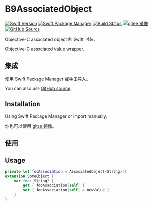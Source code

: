 # B9AssociatedObject

[![Swift Version](https://img.shields.io/badge/Swift-5.3+-F05138.svg?style=flat-square)](https://swift.org)
[![Swift Package Manager](https://img.shields.io/badge/spm-compatible-F05138.svg?style=flat-square)](https://swift.org/package-manager)
[![Build Status](https://img.shields.io/github/workflow/status/b9swift/Action/Swift?style=flat-square&colorA=555555&colorB=F05138)](https://github.com/b9swift/AssociatedObject/actions)
[![gitee 镜像](https://img.shields.io/badge/%E9%95%9C%E5%83%8F-gitee-C61E22.svg?style=flat-square)](https://gitee.com/b9swift/AssociatedObject)
[![GitHub Source](https://img.shields.io/badge/Source-GitHub-24292F.svg?style=flat-square)](https://github.com/b9swift/AssociatedObject)

Objective-C associated object 的 Swift 封装。

Objective-C associated value wrapper.

## 集成

使用 Swift Package Manager 或手工导入。

You can also use [GitHub source](https://github.com/b9swift/AssociatedObject).

## Installation

Using Swift Package Manager or import manually.

你也可以使用 [gitee 镜像](https://gitee.com/b9swift/AssociatedObject)。

## 使用

## Usage

```swift
private let fooAssociation = AssociatedObject<String>()
extension SomeObject {
    var foo: String? {
        get { fooAssociation[self] }
        set { fooAssociation[self] = newValue }
    }
}
```
